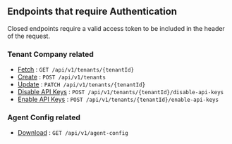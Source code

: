 ## Endpoints that require Authentication

Closed endpoints require a valid access token to be included in the header of the request.

### Tenant Company related
* [Fetch](endpoints/tenant-company-fetch.md) : `GET /api/v1/tenants/{tenantId}`
* [Create](endpoints/tenant-company-create.md) : `POST /api/v1/tenants`
* [Update](endpoints/tenant-company-update.md) : `PATCH /api/v1/tenants/{tenantId}`
* [Disable API Keys](endpoints/tenant-company-disable-api-keys.md) : `POST /api/v1/tenants/{tenantId}/disable-api-keys`
* [Enable API Keys](endpoints/tenant-company-enable-api-keys.md) : `POST /api/v1/tenants/{tenantId}/enable-api-keys`

### Agent Config related
* [Download](endpoints/download-agent-config.md) : `GET /api/v1/agent-config`